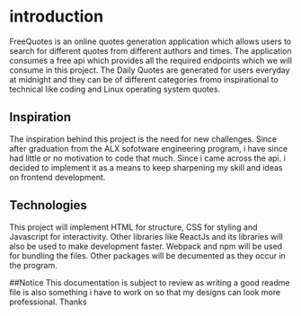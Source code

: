 # introduction
FreeQuotes is an online quotes generation application which allows users to search for different quotes from different authors and times. The application consumes a free api which provides all the required endpoints which we will consume in this project. The Daily Quotes are generated for users everyday at midnight and they can be of different categories fromo inspirational to technical like coding and Linux operating system quotes.

## Inspiration
The inspiration behind this project is the need for new challenges. Since after graduation from the ALX sofotware engineering program, i have since had little or no motivation to code that much. Since i came across the api. i decided to implement it as a means to keep sharpening my skill and ideas on frontend development.

## Technologies
This project will implement HTML for structure, CSS for styling and Javascript for interactivity. Other libraries like ReactJs and its libraries will also be used to make development faster. Webpack and npm will be used for bundling the files. Other packages will be decumented as they occur in the program.

##Notice
This documentation is subject to review as writing a good readme file is also something i have to work on so that my designs can look more professional. Thanks
